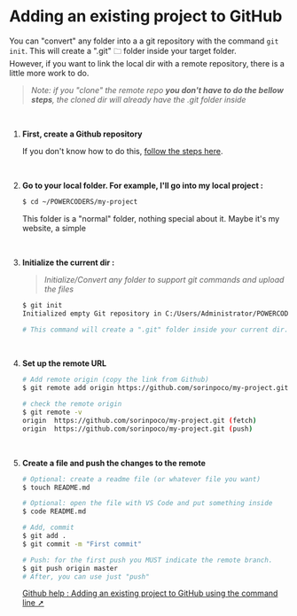 # Adding an existing project to GitHub

You can "convert" any folder into a a git repository with the command `git init`. This will create a ".git" 🗀 folder inside your target folder.
<br>
However, if you want to link the local dir with a remote repository, there is a little more work to do.

> *Note: if you "clone" the remote repo **you don't have to do the bellow steps**, the cloned dir will already have the .git folder inside*

<br>


1. **First, create a Github repository**
    
    If you don't know how to do this, [follow the steps here](https://github.com/powercoders-lausanne/support/blob/master/GIT/git-account.md#2-in-the-new-repository-page).

<br>

2. **Go to your local folder. For example, I'll go into my local project :**

    ```sh
    $ cd ~/POWERCODERS/my-project
    ```
    This folder is a "normal" folder, nothing special about it. Maybe it's my website, a simple

<br>

3. **Initialize the current dir :**<br>
    > *Initialize/Convert any folder to support git commands and upload the files*

    ```sh
    $ git init
    Initialized empty Git repository in C:/Users/Administrator/POWERCODERS/my-project/.git/

    # This command will create a ".git" folder inside your current dir.
    ```
<br>

4. **Set up the remote URL**

    ```sh
    # Add remote origin (copy the link from Github)
    $ git remote add origin https://github.com/sorinpoco/my-project.git

    # check the remote origin
    $ git remote -v
    origin  https://github.com/sorinpoco/my-project.git (fetch)
    origin  https://github.com/sorinpoco/my-project.git (push)
    ```
<br>

5. **Create a file and push the changes to the remote**

    ```bash
    # Optional: create a readme file (or whatever file you want)
    $ touch README.md

    # Optional: open the file with VS Code and put something inside
    $ code README.md
    
    # Add, commit
    $ git add .
    $ git commit -m "First commit"

    # Push: for the first push you MUST indicate the remote branch.
    $ git push origin master
    # After, you can use just "push"
    ```

    [Github help : Adding an existing project to GitHub using the command line ➚](https://help.github.com/en/github/importing-your-projects-to-github/adding-an-existing-project-to-github-using-the-command-line)